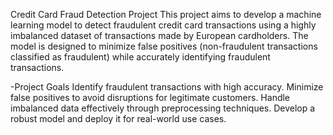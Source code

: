 Credit Card Fraud Detection Project
This project aims to develop a machine learning model to detect fraudulent credit card transactions using a highly imbalanced dataset of transactions made by European cardholders. The model is designed to minimize false positives (non-fraudulent transactions classified as fraudulent) while accurately identifying fraudulent transactions.

-Project Goals
Identify fraudulent transactions with high accuracy.
Minimize false positives to avoid disruptions for legitimate customers.
Handle imbalanced data effectively through preprocessing techniques.
Develop a robust model and deploy it for real-world use cases.

